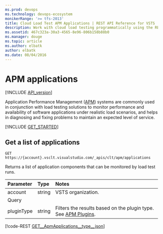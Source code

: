 ```yaml
---
ms.prod: devops
ms.technology: devops-ecosystem
monikerRange: '>= tfs-2013'
title: Cloud Load Test APM Applications | REST API Reference for VSTS 
description: Work with cloud load testing programmatically using the REST APIs for VSTS .
ms.assetid: 467c323a-30a3-4565-8e96-806b158b88b0
ms.manager: douge
ms.topic: article
ms.author: elbatk
author: elbatk
ms.date: 08/04/2016
---
```


# APM applications
[!INCLUDE [API_version](../_data/version.md)]

Application Performance Management ([APM](https://en.wikipedia.org/wiki/Application_performance_management)) systems are
commonly used in conjunction with load testing solutions to
monitor performance and availability of software applications under realistic load scenarios, and helps in diagnosing
and fixing problems to maintain an expected level of service.

[!INCLUDE [GET_STARTED](../_data/get-started.md)]

## Get a list of applications

```no-highlight
GET https://{account}.vsclt.visualstudio.com/_apis/clt/apm/applications
```

Returns a list of application components that can be monitored by load test runs.

| Parameter       | Type    | Notes
|:----------------|:--------|:-------------------------------------------------------------------------------------------------------------
| account         | string  | VSTS organization.
|Query
| pluginType      | string  | Filters the results based on the plugin type. See [APM Plugins](./apm-plugins.md).

[!code-REST [GET__ApmApplications__type__json](./_data/apmapplications/GET__ApmApplications__type_.json)]


